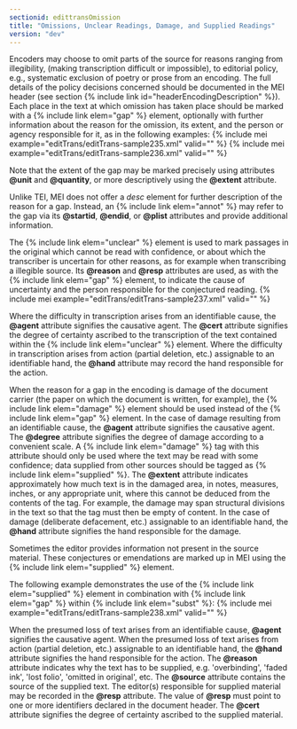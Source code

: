 ```yaml
---
sectionid: edittransOmission
title: "Omissions, Unclear Readings, Damage, and Supplied Readings"
version: "dev"
---
```


Encoders may choose to omit parts of the source for reasons ranging from illegibility, (making transcription difficult or impossible), to editorial policy, e.g., systematic exclusion of poetry or prose from an encoding. The full details of the policy decisions concerned should be documented in the MEI header (see section {% include link id="headerEncodingDescription" %}). Each place in the text at which omission has taken place should be marked with a {% include link elem="gap" %} element, optionally with further information about the reason for the omission, its extent, and the person or agency responsible for it, as in the following examples:
{% include mei example="editTrans/editTrans-sample235.xml" valid="" %}
    {% include mei example="editTrans/editTrans-sample236.xml" valid="" %}
    
Note that the extent of the gap may be marked precisely using attributes **@unit** and **@quantity**, or more descriptively using the **@extent** attribute.

Unlike TEI, MEI does not offer a *desc* element for further description of the reason for a gap. Instead, an {% include link elem="annot" %} may refer to the gap via its **@startid**, **@endid**, or **@plist** attributes and provide additional information.

The {% include link elem="unclear" %} element is used to mark passages in the original which cannot be read with confidence, or about which the transcriber is uncertain for other reasons, as for example when transcribing a illegible source. Its **@reason** and **@resp** attributes are used, as with the {% include link elem="gap" %} element, to indicate the cause of uncertainty and the person responsible for the conjectured reading.
{% include mei example="editTrans/editTrans-sample237.xml" valid="" %}
    
Where the difficulty in transcription arises from an identifiable cause, the **@agent** attribute signifies the causative agent. The **@cert** attribute signifies the degree of certainty ascribed to the transcription of the text contained within the {% include link elem="unclear" %} element. Where the difficulty in transcription arises from action (partial deletion, etc.) assignable to an identifiable hand, the **@hand** attribute may record the hand responsible for the action.

When the reason for a gap in the encoding is damage of the document carrier (the paper on which the document is written, for example), the {% include link elem="damage" %} element should be used instead of the {% include link elem="gap" %} element. In the case of damage resulting from an identifiable cause, the **@agent** attribute signifies the causative agent. The **@degree** attribute signifies the degree of damage according to a convenient scale. A {% include link elem="damage" %} tag with this attribute should only be used where the text may be read with some confidence; data supplied from other sources should be tagged as {% include link elem="supplied" %}. The **@extent** attribute indicates approximately how much text is in the damaged area, in notes, measures, inches, or any appropriate unit, where this cannot be deduced from the contents of the tag. For example, the damage may span structural divisions in the text so that the tag must then be empty of content. In the case of damage (deliberate defacement, etc.) assignable to an identifiable hand, the **@hand** attribute signifies the hand responsible for the damage.

Sometimes the editor provides information not present in the source material. These conjectures or emendations are marked up in MEI using the {% include link elem="supplied" %} element.

The following example demonstrates the use of the {% include link elem="supplied" %} element in combination with {% include link elem="gap" %} within {% include link elem="subst" %}:
{% include mei example="editTrans/editTrans-sample238.xml" valid="" %}
    
When the presumed loss of text arises from an identifiable cause, **@agent** signifies the causative agent. When the presumed loss of text arises from action (partial deletion, etc.) assignable to an identifiable hand, the **@hand** attribute signifies the hand responsible for the action. The **@reason** attribute indicates why the text has to be supplied, e.g. 'overbinding', 'faded ink', 'lost folio', 'omitted in original', etc. The **@source** attribute contains the source of the supplied text. The editor(s) responsible for supplied material may be recorded in the **@resp** attribute. The value of **@resp** must point to one or more identifiers declared in the document header. The **@cert** attribute signifies the degree of certainty ascribed to the supplied material.
